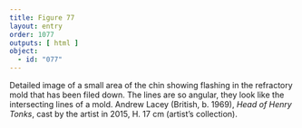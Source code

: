 ```yaml
---
title: Figure 77
layout: entry
order: 1077
outputs: [ html ]
object:
  - id: "077"
---
```


Detailed image of a small area of the chin showing flashing in the refractory mold that has been filed down. The lines are so angular, they look like the intersecting lines of a mold. Andrew Lacey (British, b. 1969), *Head of Henry Tonks*, cast by the artist in 2015, H. 17 cm (artist’s collection).
